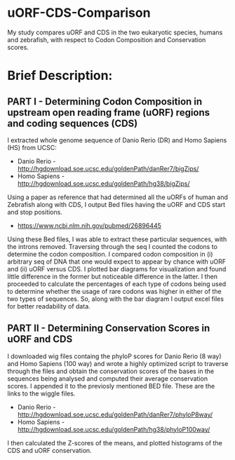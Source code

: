 # uORF-CDS-Comparison
My study compares uORF and CDS in the two eukaryotic species, humans and zebrafish, with respect to Codon Composition and Conservation scores.

# Brief Description:

## PART I - Determining Codon Composition in upstream open reading frame (uORF) regions and coding sequences (CDS)

I extracted whole genome sequence of Danio Rerio (DR) and Homo Sapiens (HS) from UCSC:

* Danio Rerio - http://hgdownload.soe.ucsc.edu/goldenPath/danRer7/bigZips/
* Homo Sapiens - http://hgdownload.soe.ucsc.edu/goldenPath/hg38/bigZips/
  
Using a paper as reference that had determined all the uORFs of human and Zebrafish along with CDS, I output Bed files having the uORF and CDS start and stop positions.

* https://www.ncbi.nlm.nih.gov/pubmed/26896445
  
Using these Bed files, I was able to extract these particular sequences, with the introns removed.
Traversing through the seq I counted the codons to determine the codon composition. I compared codon composition in (i) arbitrary seq of DNA that one would expect to appear by chance with uORF and (ii) uORF versus CDS. I plotted bar diagrams for visualization and found little difference in the former but noticeable difference in the latter.
I then proceeded to calculate the percentages of each type of codons being used to determine whether the usage of rare codons was higher in either of the two types of sequences. So, along with the bar diagram I output excel files for better readability of data.

## PART II - Determining Conservation Scores in uORF and CDS

I downloaded wig files containg the phyloP scores for Danio Rerio (8 way) and Homo Sapiens (100 way) and wrote a highly optimized script to traverse through the files and obtain the conservation scores of the bases in the sequences being analysed and computed their average conservation scores. I appended it to the previosly mentioned BED file. These are the links to the wiggle files.

* Danio Rerio - http://hgdownload.soe.ucsc.edu/goldenPath/danRer7/phyloP8way/
* Homo Sapiens - http://hgdownload.soe.ucsc.edu/goldenPath/hg38/phyloP100way/

I then calculated the Z-scores of the means, and plotted histograms of the CDS and uORF conservation.
